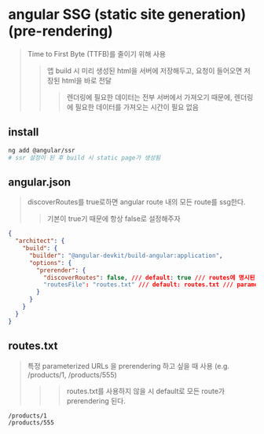 # angular SSG (static site generation) (pre-rendering)

> Time to First Byte (TTFB)를 줄이기 위해 사용
>
> > 앱 build 시 미리 생성된 html을 서버에 저장해두고, 요청이 들어오면 저장된 html을 바로 전달
> >
> > > 렌더링에 필요한 데이터는 전부 서버에서 가져오기 때문에, 렌더링에 필요한 데이터를 가져오는 시간이 필요 없음

## install

```sh
ng add @angular/ssr
# ssr 설정이 된 후 build 시 static page가 생성됨
```

## angular.json

> discoverRoutes를 true로하면 angular route 내의 모든 route를 ssg한다.
>
> > 기본이 true기 때문에 항상 false로 설정해주자

```json
{
  "architect": {
    "build": {
      "builder": "@angular-devkit/build-angular:application",
      "options": {
        "prerender": {
          "discoverRoutes": false, /// default: true /// routes에 명시된 route만 prerendering
          "routesFile": "routes.txt" /// default: routes.txt /// parameterized route를 prerendering 하기 위해 routes.txt에 명시
        }
      }
    }
  }
}
```

## routes.txt

> 특정 parameterized URLs 을 prerendering 하고 싶을 때 사용 (e.g. /products/1, /products/555)
>
> > > routes.txt를 사용하지 않을 시 default로 모든 route가 prerendering 된다.

```txt
/products/1
/products/555
```
